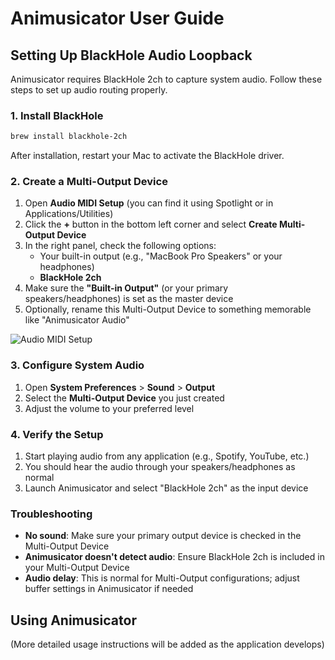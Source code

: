 # Animusicator User Guide

## Setting Up BlackHole Audio Loopback

Animusicator requires BlackHole 2ch to capture system audio. Follow these steps to set up audio routing properly.

### 1. Install BlackHole

```bash
brew install blackhole-2ch
```

After installation, restart your Mac to activate the BlackHole driver.

### 2. Create a Multi-Output Device

1. Open **Audio MIDI Setup** (you can find it using Spotlight or in Applications/Utilities)
2. Click the **+** button in the bottom left corner and select **Create Multi-Output Device**
3. In the right panel, check the following options:
   - Your built-in output (e.g., "MacBook Pro Speakers" or your headphones)
   - **BlackHole 2ch**
4. Make sure the **"Built-in Output"** (or your primary speakers/headphones) is set as the master device
5. Optionally, rename this Multi-Output Device to something memorable like "Animusicator Audio"

![Audio MIDI Setup](../assets/images/audio_midi_setup.png)

### 3. Configure System Audio

1. Open **System Preferences** > **Sound** > **Output**
2. Select the **Multi-Output Device** you just created
3. Adjust the volume to your preferred level

### 4. Verify the Setup

1. Start playing audio from any application (e.g., Spotify, YouTube, etc.)
2. You should hear the audio through your speakers/headphones as normal
3. Launch Animusicator and select "BlackHole 2ch" as the input device

### Troubleshooting

- **No sound**: Make sure your primary output device is checked in the Multi-Output Device
- **Animusicator doesn't detect audio**: Ensure BlackHole 2ch is included in your Multi-Output Device
- **Audio delay**: This is normal for Multi-Output configurations; adjust buffer settings in Animusicator if needed

## Using Animusicator

(More detailed usage instructions will be added as the application develops)
